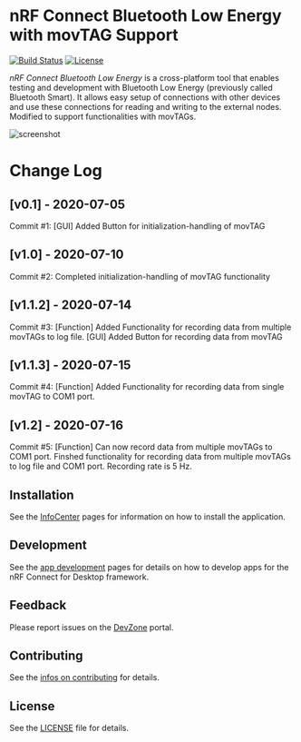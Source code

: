 # nRF Connect Bluetooth Low Energy with movTAG Support

[![Build Status](https://dev.azure.com/NordicSemiconductor/Wayland/_apis/build/status/pc-nrfconnect-ble?branchName=master)](https://dev.azure.com/NordicSemiconductor/Wayland/_build/latest?definitionId=7&branchName=master)
[![License](https://img.shields.io/badge/license-Modified%20BSD%20License-blue.svg)](LICENSE)

*nRF Connect Bluetooth Low Energy* is a cross-platform tool that enables testing and development with Bluetooth Low Energy (previously called Bluetooth Smart). It allows easy setup of connections with other devices and use these connections for reading and writing to the external nodes. Modified to support functionalities with movTAGs.

![screenshot](resources/screenshot.gif)

# Change Log
## [v0.1] - 2020-07-05
Commit #1: [GUI] Added Button for initialization-handling of movTAG
## [v1.0] - 2020-07-10
Commit #2: Completed initialization-handling of movTAG functionality
## [v1.1.2] - 2020-07-14
Commit #3: [Function] Added Functionality for recording data from multiple movTAGs to log file.
[GUI] Added Button for recording data from movTAG
## [v1.1.3] - 2020-07-15
Commit #4: [Function] Added Functionality for recording data from single movTAG to COM1 port.
## [v1.2] - 2020-07-16
Commit #5: [Function] Can now record data from multiple movTAGs to COM1 port. Finshed functionality for recording data from multiple movTAGs to log file and COM1 port. Recording rate is 5 Hz.


## Installation

See the [InfoCenter](https://infocenter.nordicsemi.com/index.jsp?topic=%2Fstruct_nrftools%2Fstruct%2Fnrftools_nrfconnect.html) pages for information on how to install the application.

## Development

See the [app development](https://nordicsemiconductor.github.io/pc-nrfconnect-docs/) pages for details on how to develop apps for the nRF Connect for Desktop framework.

## Feedback

Please report issues on the [DevZone](https://devzone.nordicsemi.com) portal.

## Contributing

See the [infos on contributing](https://nordicsemiconductor.github.io/pc-nrfconnect-docs/contributing) for details.

## License

See the [LICENSE](LICENSE) file for details.
